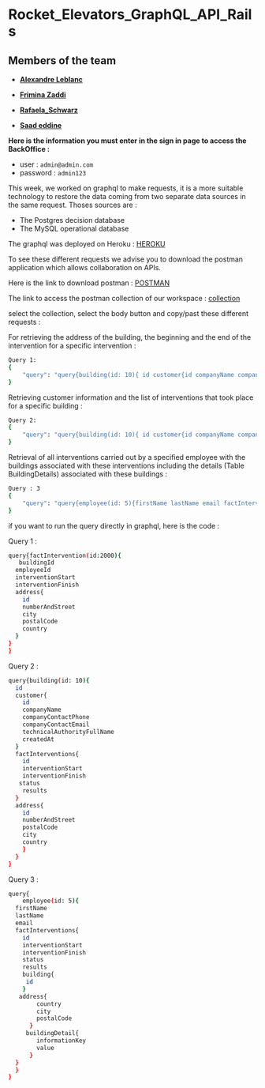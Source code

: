 # Rocket_Elevators_GraphQL_API_Rails

## Members of the team

- **[Alexandre Leblanc](https://github.com/CptnWookie)**

- **[Frimina Zaddi](https://github.com/frimina)**

- **[Rafaela_Schwarz](https://github.com/rafa-3111)**

- **[Saad eddine](https://github.com/saadeddinne)**



**Here is the information you must enter in the sign in page to access the BackOffice :**

- user : `admin@admin.com`
- password : `admin123`

This week, we worked on graphql to make requests, it is a more suitable technology to restore the data coming 
from two separate data sources in the same request. Thoses sources are : 

- The Postgres decision database
- The MySQL operational database

The graphql was deployed on Heroku : [HEROKU](https://devcenter.heroku.com/articles/getting-started-with-rails5)

To see these different requests we advise you to download the postman application which allows collaboration on APIs.

Here is the link to download postman : [POSTMAN](https://www.postman.com/)

The link to access the postman collection of our workspace : [collection](https://www.postman.com/collections/9aef3fc4426d0b8a2a5a)

select the collection, select the body button and copy/past these different requests : 

For retrieving the address of the building, the beginning and the end of the intervention for a specific intervention :  

```sh
Query 1:
{
    "query": "query{building(id: 10){ id customer{id companyName companyContactPhone companyContactEmail    technicalAuthorityFullName createdAt } factInterventions{id interventionStart interventionFinish status results }address{id numberAndStreet postalCode city country}}}"
}
```

Retrieving customer information and the list of interventions that took place for a specific building : 
```sh
Query 2:
{
    "query": "query{building(id: 10){ id customer{id companyName companyContactPhone companyContactEmail    technicalAuthorityFullName createdAt } factInterventions{id interventionStart interventionFinish status results }address{id numberAndStreet postalCode city country}}}"
}
```

Retrieval of all interventions carried out by a specified employee with the buildings associated with these interventions including the details (Table BuildingDetails) associated with these buildings : 

```sh
Query : 3
{
    "query": "query{employee(id: 5){firstName lastName email factInterventions{ id interventionStart interventionFinish status results building{id} address{country city postalCode } buildingDetail{ informationKey value}}}}"
}
```


if you want to run the query directly in graphql, here is the code : 

Query 1 :

```sh
query{factIntervention(id:2000){
   buildingId
  employeeId
  interventionStart
  interventionFinish
  address{
    id
    numberAndStreet
    city
    postalCode
    country
  }
}
}
```
Query 2 :

```sh
query{building(id: 10){
  id
  customer{
    id
    companyName
    companyContactPhone
    companyContactEmail
    technicalAuthorityFullName
    createdAt    
  }
  factInterventions{
    id
    interventionStart
    interventionFinish
   status
    results
  }
  address{
    id   
    numberAndStreet
    postalCode
    city
    country
  	}
  }
}
```
Query 3 :

```sh
query{
    employee(id: 5){
  firstName
  lastName
  email
  factInterventions{
    id
    interventionStart
    interventionFinish
    status
    results
    building{
     id
    }
   address{
        country
        city
        postalCode
      } 
     buildingDetail{
        informationKey
      	value
      }
  } 
  }
}
```
